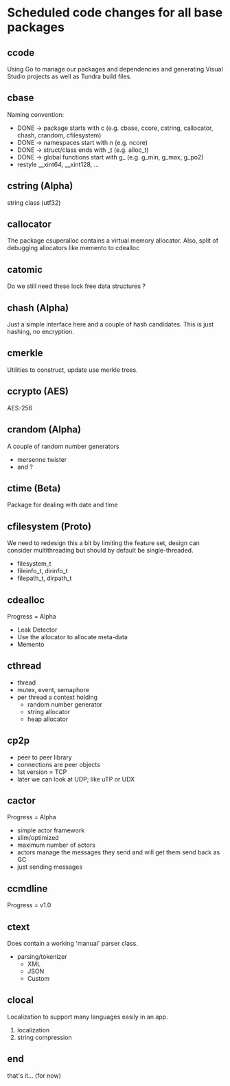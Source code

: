 # Scheduled code changes for all base packages

## ccode

Using Go to manage our packages and dependencies and generating Visual Studio projects as well as Tundra build files.

## cbase

Naming convention:

- DONE -> package starts with c (e.g. cbase, ccore, cstring, callocator, chash, crandom, cfilesystem)
- DONE -> namespaces start with n (e.g. ncore)
- DONE -> struct/class ends with _t (e.g. alloc_t)
- DONE -> global functions start with g_ (e.g. g_min, g_max, g_po2)
- restyle __xint64, __xint128, ...

## cstring (Alpha)

string class (utf32)

## callocator

The package csuperalloc contains a virtual memory allocator.
Also, split of debugging allocators like memento to cdealloc

## catomic

Do we still need these lock free data structures ?

## chash (Alpha)

Just a simple interface here and a couple of hash candidates.
This is just hashing, no encryption.

## cmerkle

Utilities to construct, update use merkle trees.

## ccrypto (AES)

AES-256

## crandom (Alpha)

A couple of random number generators

- mersenne twister
- and ?

## ctime (Beta)

Package for dealing with date and time

## cfilesystem (Proto)

We need to redesign this a bit by limiting the feature set, design can consider multithreading but should by default be single-threaded.

- filesystem_t
- fileinfo_t, dirinfo_t
- filepath_t, dirpath_t

## cdealloc

Progress = Alpha

- Leak Detector
- Use the allocator to allocate meta-data
- Memento

## cthread

- thread
- mutex, event, semaphore
- per thread a context holding
  - random number generator
  - string allocator
  - heap allocator

## cp2p

- peer to peer library
- connections are peer objects
- 1st version = TCP
- later we can look at UDP; like uTP or UDX

## cactor

Progress = Alpha

- simple actor framework
- slim/optimized
- maximum number of actors
- actors manage the messages they send and will get them send back as GC
- just sending messages

## ccmdline

Progress = v1.0

## ctext

Does contain a working 'manual' parser class.

- parsing/tokenizer
  - XML
  - JSON
  - Custom

## clocal

Localization to support many languages easily in an app.

1. localization
2. string compression

## end

that's it... (for now)
